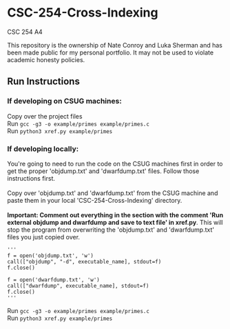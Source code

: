 # CSC-254-Cross-Indexing
CSC 254 A4

This repository is the ownership of Nate Conroy and Luka Sherman and has been made public for my personal portfolio. It may not be used to violate academic honesty policies.

## Run Instructions
### If developing on CSUG machines:
Copy over the project files<br>
Run `gcc -g3 -o example/primes example/primes.c`<br>
Run `python3 xref.py example/primes`

### If developing locally:
You're going to need to run the code on the CSUG machines first in order to get the proper 'objdump.txt' and 'dwarfdump.txt' files. Follow those instructions first.<br><br>
Copy over 'objdump.txt' and 'dwarfdump.txt' from the CSUG machine and paste them in your local 'CSC-254-Cross-Indexing' directory.<br><br>
**Important: Comment out everything in the section with the comment 'Run external objdump and dwarfdump and save to text file' in xref.py**. This will stop the program from overwriting the 'objdump.txt' and 'dwarfdump.txt' files you just copied over.<br>
```
'''
f = open('objdump.txt', 'w')
call(["objdump", "-d", executable_name], stdout=f)
f.close()

f = open('dwarfdump.txt', 'w')
call(["dwarfdump", executable_name], stdout=f)
f.close()
'''
```
Run `gcc -g3 -o example/primes example/primes.c`<br>
Run `python3 xref.py example/primes`
